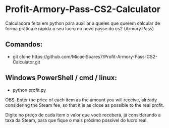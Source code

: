 # Profit-Armory-Pass-CS2-Calculator
Calculadora feita em python para auxiliar a queles que querem calcular de forma prática e rápida o seu lucro no novo passe do cs2 (Armory Pass)

<h2> Comandos: </h2>
<ul>
  <li>git clone https://github.com/MicaelSoares7/Profit-Armory-Pass-CS2-Calculator.git</li>
</ul>

<h2> Windows PowerShell / cmd / linux: </h2>
<ul>
  <li>python profit.py</li>
</ul>

OBS:
Enter the price of each item as the amount you will receive, already considering the Steam fee, so that it is as close as possible to the real profit.

Digite no preço de cada item o valor que você receberá, já considerando a taxa da Steam, para que fique o mais próximo possível do lucro real.

